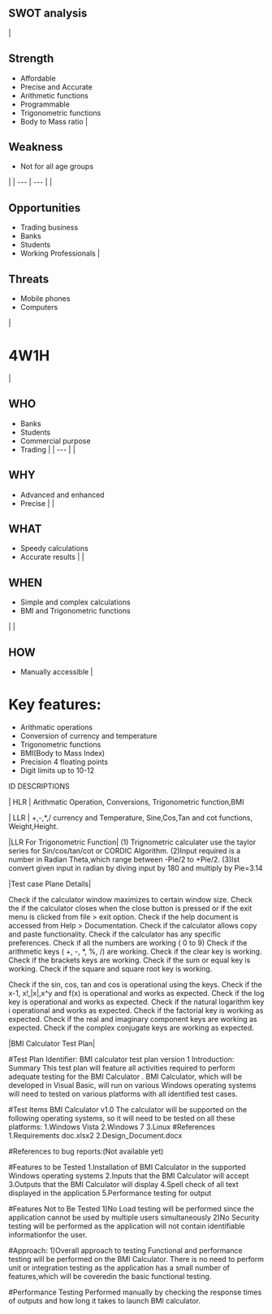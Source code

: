 ## SWOT analysis

|


## Strength

- Affordable
- Precise and Accurate
- Arithmetic functions 
- Programmable
- Trigonometric functions
- Body to Mass ratio 
 |
## Weakness


- Not for all age groups


 |
| --- | --- |
|
## Opportunities


- Trading business
- Banks
- Students
- Working Professionals
 |
## Threats


- Mobile phones
- Computers

 |

# 4W1H

|
## **WHO**


- Banks
- Students
- Commercial purpose
- Trading
 |
| --- |
|
## **WHY**


- Advanced and enhanced
- Precise
 |
|
## **WHAT**


- Speedy calculations
- Accurate results
 |
|
## **WHEN**


- Simple and complex calculations
- BMI and Trigonometric functions

 |
|
## **HOW**


- Manually accessible
 |

# Key features:

- Arithmatic operations
- Conversion of currency and temperature
- Trigonometric functions
- BMI(Body to Mass Index)
- Precision 4 floating points
- Digit limits up to 10-12


ID DESCRIPTIONS

| HLR | Arithmatic Operation, 
        Conversions, 
        Trigonometric function,BMI
 

| LLR | +,-,*,/
        currency and Temperature,
        Sine,Cos,Tan and cot  functions,
        Weight,Height.
        
 |LLR For Trigonometric Function| 
                             (1) Trignometric calculater use the taylor series for Sin/cos/tan/cot or CORDIC Algorithm.
                             (2)Input required is a number in Radian Theta,which range between -Pie/2 to +Pie/2.
                             (3)Ist convert given input in radian by diving input by 180 and multiply by Pie=3.14
                             
                             
  |Test case Plane Details|     
  
  
Check if the calculator window maximizes to certain window size.
Check the if the calculator closes when the close button is pressed or if the exit menu is clicked from file > exit option.
Check if the help document is accessed from Help > Documentation.
Check if the calculator allows copy and paste functionality.
Check if the calculator has any specific preferences.
Check if all the numbers are working ( 0 to 9)
Check if the arithmetic keys ( +, -, *, %, /) are working.
Check if the clear key is working.
Check if the brackets keys are working.
Check if the sum or equal key is working.
Check if the square and square root key is working.

Check if the sin, cos, tan and cos is operational using the keys.
Check if the x-1, x!,|x|,x^y and f(x) is operational and works as expected.
Check if the log key is operational and works as expected.
Check if the natural logarithm key i operational and works as expected.
Check if the factorial key is working as expected.
Check if the real and imaginary component keys are working as expected.
Check if the complex conjugate keys are working as expected. 


|BMI Calculator Test Plan|

#Test Plan Identifier: 
BMI calculator test plan version 1
Introduction:
Summary This test plan will feature all activities required to perform adequate testing for the BMI Calculator . BMI Calculator, which will be developed in Visual Basic, will run on various Windows operating systems will need to tested on various platforms with all identified test cases.

#Test Items
BMI Calculator v1.0
The calculator will be supported on the following operating systems, so it will need to be tested on all these platforms:
1.Windows Vista
2.Windows 7
3.Linux
#References
1.Requirements doc.xlsx2
2.Design_Document.docx

#References to bug reports:(Not available yet)

#Features to be Tested
1.Installation of BMI Calculator in the supported Windows operating systems
2.Inputs that the BMI Calculator will accept
3.Outputs that the BMI Calculator will display
4.Spell check of all text displayed in the application
5.Performance testing for output

#Features Not to Be Tested
1)No Load testing will be performed since the application cannot be used by multiple users simultaneously
2)No Security testing will be performed as the application will not contain identifiable informationfor the user.



#Approach:
1)Overall approach to testing
Functional and performance testing will be performed on the BMI Calculator. There is no need to perform unit or integration testing as the application has a small number of features,which will be coveredin the basic functional testing.


#Performance Testing
Performed manually by checking the response times of outputs and how long it takes to launch BMI calculator.


                             
                             
                             
                             
   

                             
                             
                              
        

